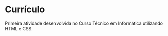 # Currículo

Primeira atividade desenvolvida no Curso Técnico em Informática utilizando HTML e CSS.
